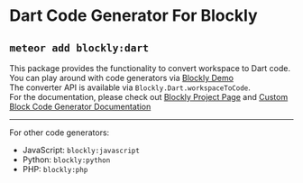 Dart Code Generator For Blockly
=====================================

`meteor add blockly:dart`
-------------------------------

This package provides the functionality to convert workspace to Dart code.  
You can play around with code generators via [Blockly Demo](https://blockly-demo.appspot.com/static/demos/code/index.html)  
The converter API is available via `Blockly.Dart.workspaceToCode`.  
For the documentation, please check out [Blockly Project Page](https://developers.google.com/blockly/installation/code-generators) and [Custom Block Code Generator Documentation](https://developers.google.com/blockly/custom-blocks/generating-code)

***

For other code generators:
- JavaScript: `blockly:javascript`
- Python: `blockly:python`
- PHP: `blockly:php`
